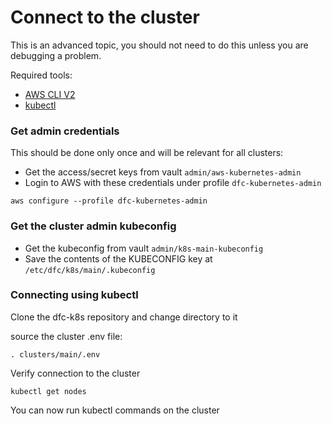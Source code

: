 # Connect to the cluster

This is an advanced topic, you should not need to do this unless you are debugging a problem.

Required tools:

* [AWS CLI V2](https://docs.aws.amazon.com/cli/latest/userguide/install-cliv2.html)
* [kubectl](https://kubernetes.io/releases/download/)

### Get admin credentials

This should be done only once and will be relevant for all clusters:

* Get the access/secret keys from vault `admin/aws-kubernetes-admin`
* Login to AWS with these credentials under profile `dfc-kubernetes-admin`
```
aws configure --profile dfc-kubernetes-admin
```

### Get the cluster admin kubeconfig

* Get the kubeconfig from vault `admin/k8s-main-kubeconfig`
* Save the contents of the KUBECONFIG key at `/etc/dfc/k8s/main/.kubeconfig`

### Connecting using kubectl

Clone the dfc-k8s repository and change directory to it

source the cluster .env file:

```
. clusters/main/.env
```

Verify connection to the cluster

```
kubectl get nodes
```

You can now run kubectl commands on the cluster
